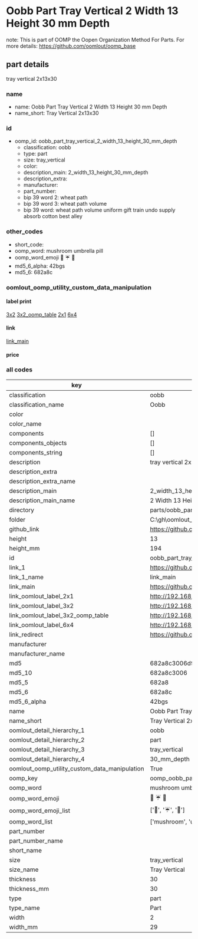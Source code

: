# Oobb Part Tray Vertical 2 Width 13 Height 30 mm Depth  

note: This is part of OOMP the Oopen Organization Method For Parts. For more details: https://github.com/oomlout/oomp_base

##  part details
  



tray vertical 2x13x30



### name
* name: Oobb Part Tray Vertical 2 Width 13 Height 30 mm Depth
* name_short: Tray Vertical 2x13x30 
### id
* oomp_id: oobb_part_tray_vertical_2_width_13_height_30_mm_depth
  * classification: oobb
  * type: part
  * size: tray_vertical
  * color: 
  * description_main: 2_width_13_height_30_mm_depth
  * description_extra: 
  * manufacturer: 
  * part_number: 
  * bip 39 word 2: wheat path
  * bip 39 word 3: wheat path volume
  * bip 39 word: wheat path volume uniform gift train undo supply absorb cotton best alley

### other_codes
* short_code: 
* oomp_word: mushroom umbrella pill
* oomp_word_emoji :mushroom: :umbrella: :pill:
* md5_6_alpha: 42bgs
* md5_6: 682a8c






### oomlout_oomp_utility_custom_data_manipulation
#### label print
[3x2](http://192.168.1.245:1112/?label=oomp%2042bgs)
[3x2_oomp_table](http://192.168.1.108:1112/?label=oomp%2042bgs)
[2x1](http://192.168.1.242:1112/?label=oomp%2042bgs)
[6x4](http://192.168.1.55:1112/?label=oomp%2042bgs)    

#### link

[link_main](https://github.com/oomlout/oomlout_oobb_version_4_generated_parts/tree/main/navigation_oomp/oobb/part/tray_vertical/2_width_13_height_30_mm_depth/part)                              

#### price







### all codes 
| key | value |  
| --- | --- |  
| classification | oobb |  
| classification_name | Oobb |  
| color |  |  
| color_name |  |  
| components | [] |  
| components_objects | [] |  
| components_string | [] |  
| description | tray vertical 2x13x30 |  
| description_extra |  |  
| description_extra_name |  |  
| description_main | 2_width_13_height_30_mm_depth |  
| description_main_name | 2 Width 13 Height 30 mm Depth |  
| directory | parts/oobb_part_tray_vertical_2_width_13_height_30_mm_depth |  
| folder | C:\gh\oomlout_oobb_version_4_generated_parts\parts\oobb_part_tray_vertical_2_width_13_height_30_mm_depth |  
| github_link | https://github.com/oomlout/oomlout_oomp_part_src/tree/main/parts/oobb_part_tray_vertical_2_width_13_height_30_mm_depth |  
| height | 13 |  
| height_mm | 194 |  
| id | oobb_part_tray_vertical_2_width_13_height_30_mm_depth |  
| link_1 | https://github.com/oomlout/oomlout_oobb_version_4_generated_parts/tree/main/navigation_oomp/oobb/part/tray_vertical/2_width_13_height_30_mm_depth/part |  
| link_1_name | link_main |  
| link_main | https://github.com/oomlout/oomlout_oobb_version_4_generated_parts/tree/main/navigation_oomp/oobb/part/tray_vertical/2_width_13_height_30_mm_depth/part |  
| link_oomlout_label_2x1 | http://192.168.1.242:1112/?label=oomp%2042bgs |  
| link_oomlout_label_3x2 | http://192.168.1.245:1112/?label=oomp%2042bgs |  
| link_oomlout_label_3x2_oomp_table | http://192.168.1.108:1112/?label=oomp%2042bgs |  
| link_oomlout_label_6x4 | http://192.168.1.55:1112/?label=oomp%2042bgs |  
| link_redirect | https://github.com/oomlout/oomlout_oobb_version_4_generated_parts/tree/main/parts/oobb_tray_vertical_02_13_30 |  
| manufacturer |  |  
| manufacturer_name |  |  
| md5 | 682a8c3006d9dd9f9c30eed7eba83fcf |  
| md5_10 | 682a8c3006 |  
| md5_5 | 682a8 |  
| md5_6 | 682a8c |  
| md5_6_alpha | 42bgs |  
| name | Oobb Part Tray Vertical 2 Width 13 Height 30 mm Depth |  
| name_short | Tray Vertical 2x13x30  |  
| oomlout_detail_hierarchy_1 | oobb |  
| oomlout_detail_hierarchy_2 | part |  
| oomlout_detail_hierarchy_3 | tray_vertical |  
| oomlout_detail_hierarchy_4 | 30_mm_depth |  
| oomlout_oomp_utility_custom_data_manipulation | True |  
| oomp_key | oomp_oobb_part_tray_vertical_2_width_13_height_30_mm_depth |  
| oomp_word | mushroom umbrella pill |  
| oomp_word_emoji | :mushroom: :umbrella: :pill: |  
| oomp_word_emoji_list | [':mushroom:', ':umbrella:', ':pill:'] |  
| oomp_word_list | ['mushroom', 'umbrella', 'pill'] |  
| part_number |  |  
| part_number_name |  |  
| short_name |  |  
| size | tray_vertical |  
| size_name | Tray Vertical |  
| thickness | 30 |  
| thickness_mm | 30 |  
| type | part |  
| type_name | Part |  
| width | 2 |  
| width_mm | 29 |  
